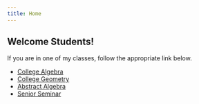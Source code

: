 ```yaml
---
title: Home
---
```


## Welcome Students!

If you are in one of my classes, follow the appropriate link below.

* [College Algebra](/classes/coal/)
* [College Geometry](/classes/geom/)
* [Abstract Algebra](/classes/ring/)
* [Senior Seminar](/classes/ssem/)
